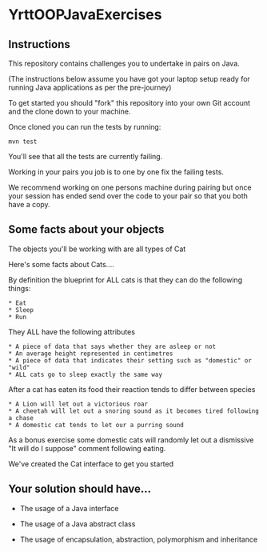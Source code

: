 # YrttOOPJavaExercises

## Instructions

This repository contains challenges you to undertake in pairs on Java.

(The instructions below assume you have got your laptop setup ready for running Java applications as per the pre-journey)

To get started you should "fork" this repository into your own Git account and the clone down to your machine.

Once cloned you can run the tests by running:

```
mvn test
```

You'll see that all the tests are currently failing.

Working in your pairs you job is to one by one fix the failing tests.

We recommend working on one persons machine during pairing but once your session has ended send over the code to your pair so that you both have a copy.

## Some facts about your objects

The objects you'll be working with are all types of Cat

Here's some facts about Cats....

By definition the blueprint for ALL cats is that they can do the following things:

    * Eat
    * Sleep
    * Run

They ALL have the following attributes

    * A piece of data that says whether they are asleep or not 
    * An average height represented in centimetres
    * A piece of data that indicates their setting such as "domestic" or "wild"
    * ALL cats go to sleep exactly the same way

After a cat has eaten its food their reaction tends to differ between species

    * A Lion will let out a victorious roar
    * A cheetah will let out a snoring sound as it becomes tired following a chase
    * A domestic cat tends to let our a purring sound


As a bonus exercise some domestic cats will randomly let out a dismissive "It will do I suppose" comment following eating.

We've created the Cat interface to get you started 

## Your solution should have...

* The usage of a Java interface

* The usage of a Java abstract class

* The usage of encapsulation, abstraction, polymorphism and inheritance




